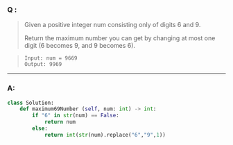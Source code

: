 ### Q :
> Given a positive integer num consisting only of digits 6 and 9.
>
> Return the maximum number you can get by changing at most one digit (6 becomes 9, and 9 becomes 6).

> ```
> Input: num = 9669
> Output: 9969
> ```

***

### A:

```python
class Solution:
    def maximum69Number (self, num: int) -> int:
        if "6" in str(num) == False:
            return num
        else:
            return int(str(num).replace("6","9",1))
```
